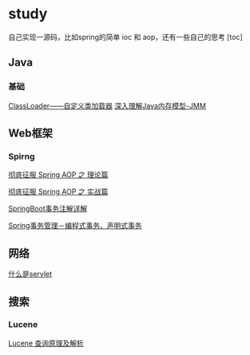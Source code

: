 # study
自己实现一源码，比如spring的简单 ioc 和 aop，还有一些自己的思考
[toc]

## Java
### 基础
[ClassLoader——自定义类加载器](https://blog.csdn.net/SEU_Calvin/article/details/52315125)
[深入理解Java内存模型-JMM](https://mp.weixin.qq.com/s/rkxcqZCvCnC0Psr0_oJzbQ)

## Web框架
### Spirng
[彻底征服 Spring AOP 之 理论篇](https://segmentfault.com/a/1190000007469968)

[彻底征服 Spring AOP 之 实战篇](https://segmentfault.com/a/1190000007469982)

[SpringBoot事务注解详解](https://www.jianshu.com/p/cddeca2c9245)

[Spring事务管理－编程式事务、声明式事务](https://blog.csdn.net/xktxoo/article/details/77919508)

## 网络
[什么是servlet](https://blog.csdn.net/skyejy/article/details/78310549)

## 搜索
### Lucene
[Lucene 查询原理及解析](https://www.infoq.cn/article/ejEG02VRoeGVaLw4j_LL)
